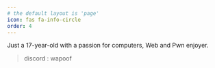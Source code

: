 ```yaml
---
# the default layout is 'page'
icon: fas fa-info-circle
order: 4
---
```


Just a 17-year-old with a passion for computers, Web and Pwn enjoyer.

> discord : wapoof 
